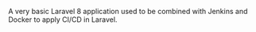 A very basic Laravel 8 application used to be combined with Jenkins and Docker to apply CI/CD in Laravel. 

